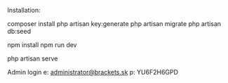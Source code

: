 Installation:

composer install
php artisan key:generate
php artisan migrate
php artisan db:seed

npm install
npm run dev

php artisan serve

Admin login
e: administrator@brackets.sk
p: YU6F2H6GPD
